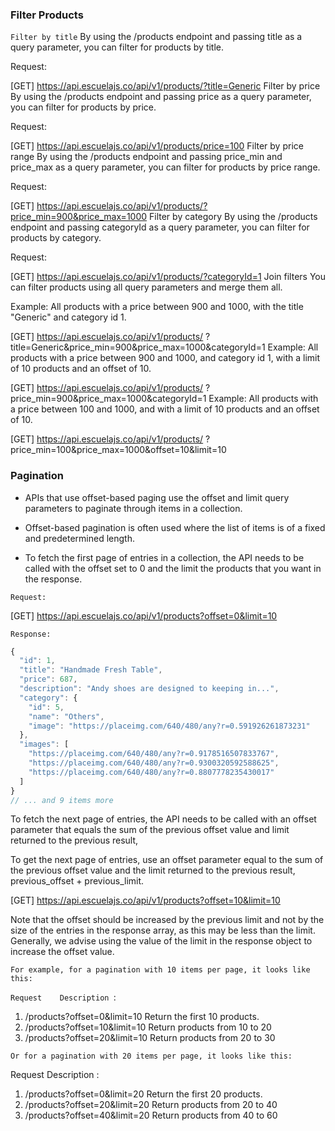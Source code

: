 ### Filter Products

`Filter by title`
By using the /products endpoint and passing title as a query parameter, you can filter for products by title.

Request:

[GET] https://api.escuelajs.co/api/v1/products/?title=Generic
Filter by price
By using the /products endpoint and passing price as a query parameter, you can filter for products by price.

Request:

[GET] https://api.escuelajs.co/api/v1/products/price=100
Filter by price range
By using the /products endpoint and passing price_min and price_max as a query parameter, you can filter for products by price range.

Request:

[GET] https://api.escuelajs.co/api/v1/products/?price_min=900&price_max=1000
Filter by category
By using the /products endpoint and passing categoryId as a query parameter, you can filter for products by category.

Request:

[GET] https://api.escuelajs.co/api/v1/products/?categoryId=1
Join filters
You can filter products using all query parameters and merge them all.

Example: All products with a price between 900 and 1000, with the title "Generic" and category id 1.

[GET]
https://api.escuelajs.co/api/v1/products/
?title=Generic&price_min=900&price_max=1000&categoryId=1
Example: All products with a price between 900 and 1000, and category id 1, with a limit of 10 products and an offset of 10.

[GET]
https://api.escuelajs.co/api/v1/products/
?price_min=900&price_max=1000&categoryId=1
Example: All products with a price between 100 and 1000, and with a limit of 10 products and an offset of 10.

[GET]
https://api.escuelajs.co/api/v1/products/
?price_min=100&price_max=1000&offset=10&limit=10

### Pagination

- APIs that use offset-based paging use the offset and limit query parameters to paginate through items in a collection.

- Offset-based pagination is often used where the list of items is of a fixed and predetermined length.

- To fetch the first page of entries in a collection, the API needs to be called with the offset set to 0 and the limit the products that you want in the response.

`Request:`

[GET] https://api.escuelajs.co/api/v1/products?offset=0&limit=10

`Response:`

```ts
{
  "id": 1,
  "title": "Handmade Fresh Table",
  "price": 687,
  "description": "Andy shoes are designed to keeping in...",
  "category": {
    "id": 5,
    "name": "Others",
    "image": "https://placeimg.com/640/480/any?r=0.591926261873231"
  },
  "images": [
    "https://placeimg.com/640/480/any?r=0.9178516507833767",
    "https://placeimg.com/640/480/any?r=0.9300320592588625",
    "https://placeimg.com/640/480/any?r=0.8807778235430017"
  ]
}
// ... and 9 items more


```

To fetch the next page of entries, the API needs to be called with an offset parameter that equals the sum of the previous offset value and limit returned to the previous result,

To get the next page of entries, use an offset parameter equal to the sum of the previous offset value and the limit returned to the previous result, previous_offset + previous_limit.

[GET] https://api.escuelajs.co/api/v1/products?offset=10&limit=10

Note that the offset should be increased by the previous limit and not by the size of the entries in the response array, as this may be less than the limit. Generally, we advise using the value of the limit in the response object to increase the offset value.

`For example, for a pagination with 10 items per page, it looks like this:`

`Request	Description `:

1. /products?offset=0&limit=10 Return the first 10 products.
2. /products?offset=10&limit=10 Return products from 10 to 20
3. /products?offset=20&limit=10 Return products from 20 to 30

`Or for a pagination with 20 items per page, it looks like this:`

Request Description :

1. /products?offset=0&limit=20 Return the first 20 products.
2. /products?offset=20&limit=20 Return products from 20 to 40
3. /products?offset=40&limit=20 Return products from 40 to 60

